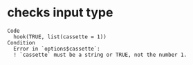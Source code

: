 # checks input type

    Code
      hook(TRUE, list(cassette = 1))
    Condition
      Error in `options$cassette`:
      ! `cassette` must be a string or TRUE, not the number 1.

